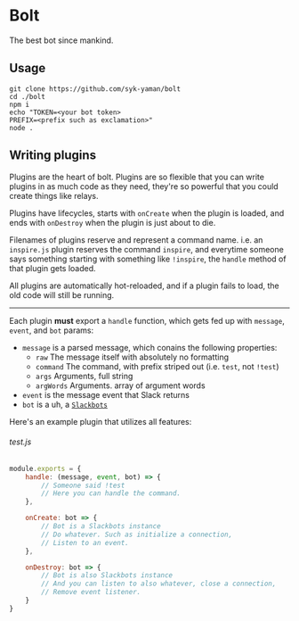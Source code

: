 Bolt
========

The best bot since mankind.

Usage
-----

```
git clone https://github.com/syk-yaman/bolt
cd ./bolt
npm i
echo "TOKEN=<your bot token>
PREFIX=<prefix such as exclamation>"
node .
```

Writing plugins
--------

Plugins are the heart of bolt. Plugins are so flexible that you can write plugins in as much code as they need, they're so powerful that you could create things like relays.

Plugins have lifecycles, starts with `onCreate` when the plugin is loaded, and ends with `onDestroy` when the plugin is just about to die.

Filenames of plugins reserve and represent a command name. i.e. an `inspire.js` plugin reserves the command `inspire`, and everytime someone says something starting with something like `!inspire`, the `handle` method of that plugin gets loaded.

All plugins are automatically hot-reloaded, and if a plugin fails to load, the old code will still be running.

--------------

Each plugin **must** export a `handle` function, which gets fed up with `message`, `event`, and `bot` params:

- `message` is a parsed message, which conains the following properties:
    - `raw` The message itself with absolutely no formatting
    - `command` The command, with prefix striped out (i.e. `test`, not `!test`)
    - `args` Arguments, full string
    - `argWords` Arguments. array of argument words
- `event` is the message event that Slack returns
- `bot` is a uh, a [`Slackbots`](https://github.com/mishk0/slack-bot-api)

Here's an example plugin that utilizes all features:

###### test.js
```JavaScript
module.exports = {
    handle: (message, event, bot) => {
        // Someone said !test
        // Here you can handle the command.
    },

    onCreate: bot => {
        // Bot is a Slackbots instance
        // Do whatever. Such as initialize a connection,
        // Listen to an event.
    },

    onDestroy: bot => {
        // Bot is also Slackbots instance
        // And you can listen to also whatever, close a connection,
        // Remove event listener.
    }
}
```